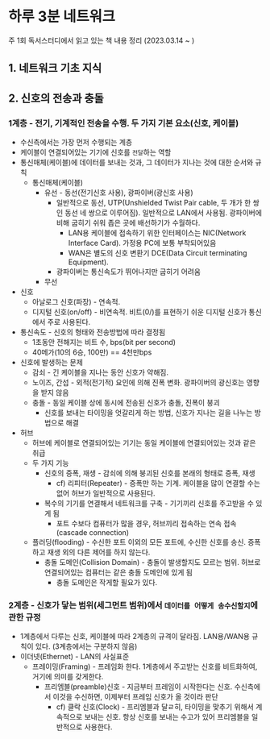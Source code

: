 # 하루 3분 네트워크
주 1회 독서스터디에서 읽고 있는 책 내용 정리 (2023.03.14 ~ )

## 1. 네트워크 기초 지식


## 2. 신호의 전송과 충돌

### 1계층 - 전기, 기계적인 전송을 수행. 두 가지 기본 요소(신호, 케이블)
- 수신측에서는 가장 먼저 수행되는 계층
- 케이블이 연결되어있는 기기에 신호를 `전달`하는 역할
- 통신매체(케이블)에 데이터를 보내는 것과, 그 데이터가 지나는 것에 대한 순서와 규칙
  - 통신매체(케이블)
    - 유선 - 동선(전기신호 사용), 광파이버(광신호 사용)
      - 일반적으로 동선, UTP(Unshielded Twist Pair cable, 두 개가 한 쌍인 동선 네 쌍으로 이루어짐). 일반적으로 LAN에서 사용됨. 광파이버에 비해 굽히기 쉬워 좁은 곳에 배선하기가 수월하다.
        - LAN용 케이블에 접속하기 위한 인터페이스는 NIC(Network Interface Card). 가정용 PC에 보통 부착되어있음
        - WAN은 별도의 신호 변환기 DCE(Data Circuit terminating Equipment).
      - 광파이버는 통신속도가 뛰어나지만 굽히기 어려움
    - 무선
- 신호
  - 아날로그 신호(파장) - 연속적.
  - 디지털 신호(on/off) - 비연속적. 비트(0/)를 표현하기 쉬운 디지털 신호가 통신에서 주로 사용된다.
- 통신속도 - 신호의 형태와 전송방법에 따라 결정됨
  - 1초동안 전해지는 비트 수, bps(bit per second)
  - 40메가(10의 6승, 100만) == 4천만bps
- 신호에 발생하는 문제
  - 감쇠 - 긴 케이블을 지나는 동안 신호가 약해짐.
  - 노이즈, 간섭 - 외적(전기적) 요인에 의해 진폭 변화. 광파이버의 광신호는 영향을 받지 않음
  - 충돌 - 동일 케이블 상에 동시에 전송된 신호가 충돌, 진폭이 붕괴
    - 신호를 보내는 타이밍을 엇갈리게 하는 방법, 신호가 지나는 길을 나누는 방법으로 해결
- 허브
  - 허브에 케이블로 연결되어있는 기기는 동일 케이블에 연결되어있는 것과 같은 취급
  - 두 가지 기능
    - 신호의 증폭, 재생 - 감쇠에 의해 붕괴된 신호를 본래의 형태로 증폭, 재생
      - cf) 리피터(Repeater) - 증폭만 하는 기계. 케이블을 많이 연결할 수는 없어 허브가 일반적으로 사용된다.
    - 복수의 기기를 연결해서 네트워크를 구축 - 기기끼리 신호를 주고받을 수 있게 됨
      - 포트 수보다 컴퓨터가 많을 경우, 허브끼리 접속하는 연속 접속(cascade connection)
  - 플러딩(flooding) - 수신한 포트 이외의 모든 포트에, 수신한 신호를 송신. 증폭하고 재생 외의 다른 제어를 하지 않는다.
    - 충돌 도메인(Collision Domain) - 충돌이 발생할지도 모르는 범위. 허브로 연결되어있는 컴퓨터는 같은 충돌 도메인에 있게 됨
      - 충돌 도메인은 작게할 필요가 있다.

### 2계층 - 신호가 닿는 범위(세그먼트 범위)에서 `데이터를 어떻게 송수신할지`에 관한 규정
- 1계층에서 다루는 신호, 케이블에 따라 2계층의 규격이 달라짐. LAN용/WAN용 규칙이 있다. (3계층에서는 구분하지 않음)
- 이더넷(Ethernet) - LAN의 사실표준
  - 프레이밍(Framing) - 프레임화 한다. 1계층에서 주고받는 신호를 비트화하여, 거기에 의미를 갖게한다.
    - 프리엠블(preamble)신호 - 지금부터 프레임이 시작한다는 신호. 수신측에서 이것을 수신하면, 이제부터 프레임 신호가 올 것이라 판단
      - cf) 클락 신호(Clock) - 프리엠블과 달ㄹ히, 타이밍을 맞추기 위해서 계속적으로 보내는 신호. 항상 신호를 보내는 수고가 있어 프리엠블을 일반적으로 사용한다.